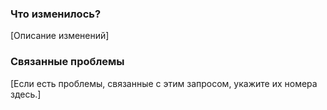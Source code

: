 ### Что изменилось?
[Описание изменений]

### Связанные проблемы
[Если есть проблемы, связанные с этим запросом, укажите их номера здесь.]
